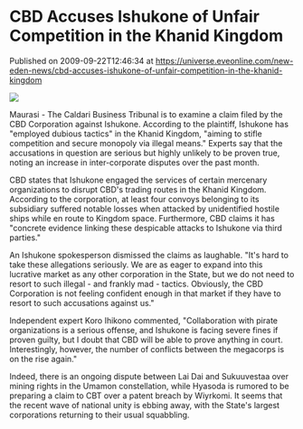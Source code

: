# CBD Accuses Ishukone of Unfair Competition in the Khanid Kingdom
Published on 2009-09-22T12:46:34 at https://universe.eveonline.com/new-eden-news/cbd-accuses-ishukone-of-unfair-competition-in-the-khanid-kingdom

![](http://www.eve-mercury.net/images/mercurybanner.png)  
  
Maurasi - The Caldari Business Tribunal is to examine a claim filed by the CBD Corporation against Ishukone. According to the plaintiff, Ishukone has "employed dubious tactics" in the Khanid Kingdom, "aiming to stifle competition and secure monopoly via illegal means." Experts say that the accusations in question are serious but highly unlikely to be proven true, noting an increase in inter-corporate disputes over the past month.

CBD states that Ishukone engaged the services of certain mercenary organizations to disrupt CBD's trading routes in the Khanid Kingdom. According to the corporation, at least four convoys belonging to its subsidiary suffered notable losses when attacked by unidentified hostile ships while en route to Kingdom space. Furthermore, CBD claims it has "concrete evidence linking these despicable attacks to Ishukone via third parties."

An Ishukone spokesperson dismissed the claims as laughable. "It's hard to take these allegations seriously. We are as eager to expand into this lucrative market as any other corporation in the State, but we do not need to resort to such illegal - and frankly mad - tactics. Obviously, the CBD Corporation is not feeling confident enough in that market if they have to resort to such accusations against us."

Independent expert Koro Ihikono commented, "Collaboration with pirate organizations is a serious offense, and Ishukone is facing severe fines if proven guilty, but I doubt that CBD will be able to prove anything in court. Interestingly, however, the number of conflicts between the megacorps is on the rise again."

Indeed, there is an ongoing dispute between Lai Dai and Sukuuvestaa over mining rights in the Umamon constellation, while Hyasoda is rumored to be preparing a claim to CBT over a patent breach by Wiyrkomi. It seems that the recent wave of national unity is ebbing away, with the State's largest corporations returning to their usual squabbling.
